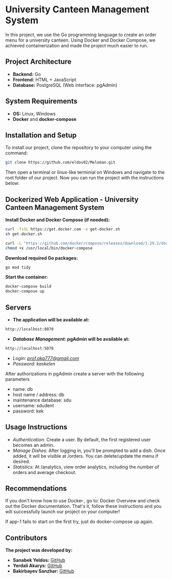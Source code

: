 # University Canteen Management System

In this project, we use the Go programming language to create an order menu for a university canteen. Using Docker and Docker Compose, we achieved containerization and made the project much easier to run.

## Project Architecture

- **Backend:** Go
- **Frontend:** HTML + JavaScript
- **Database:** PostgreSQL (Web interface: pgAdmin)

## System Requirements

- **OS:** Linux, Windows
- **Docker** and **docker-compose**

## Installation and Setup

To install our project, clone the repository to your computer using the command:

```bash
git clone https://github.com/eldos02/Meloman.git
```
Then open a terminal or linux-like terminial on Windows and navigate to the root folder of our project. Now you can run the project with the instructions below: 

## Dockerized Web Application - University Canteen Management System

**Install Docker and Docker Compose (if needed):**

```bash
curl -fsSL https://get.docker.com -o get-docker.sh
sh get-docker.sh
```

```bash
curl -L "https://github.com/docker/compose/releases/download/1.29.2/docker-compose-$(uname -s)-$(uname -m)" -o /usr/local/bin/docker-compose
chmod +x /usr/local/bin/docker-compose
```
**Download required Go packages:**

```bash
go mod tidy
```

**Start the container:**

```bash
docker-compose build
docker-compose up
```

## Servers

- **The application will be available at:**

```bash
http://localhost:8070
```

- ***Database Management:* pgAdmin will be available at:**

```bash
http://localhost:5070
```

- *Login: prof.aka777@gmail.com*
- *Password: kaskelen*

After authorizations in pgAdmin create a server with the following parameters

- name: db
- host name / address: db
- maintenance database: sdu
- username: sdudent
- password: kek

## Usage Instructions
- *Authentication:*
  Create a user. By default, the first registered user becomes an admin.
- *Manage Dishes:*
  After logging in, you'll be prompted to add a dish. Once added, it will be visible at /orders. You can delete/update the menu if desired.
- *Statistics:*
  At /analytics, view order analytics, including the number of orders and average checkout.

## Recommendations
If you don't know how to use Docker , go to: Docker Overview and check out the Docker documentation. That's it, follow these instructions and you will successfully launch our project on your computer!

If app-1 fails to start on the first try, just do docker-compose up again. 

## Contributors
**The project was developed by:**
- **Sanabek Yeldos:** [GitHub](https://github.com/eldos02)
- **Yerdali Akarys:** [GitHub](https://github.com/profaka)
- **Bakirbayev Sanzhar:** [GitHub](https://github.com/etozhegatito)
